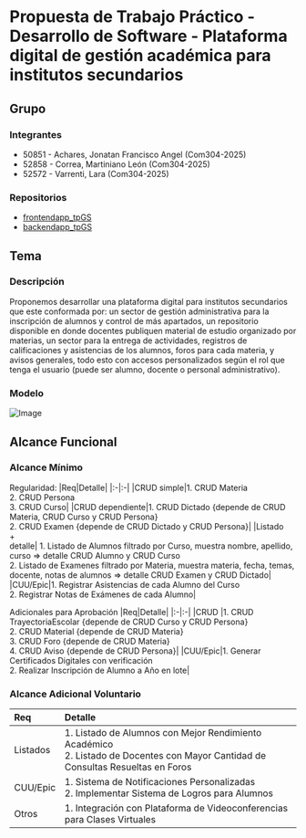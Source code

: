 # Propuesta de Trabajo Práctico - Desarrollo de Software - Plataforma digital de gestión académica para institutos secundarios

## Grupo
### Integrantes
* 50851 - Achares, Jonatan Francisco Angel (Com304-2025)
* 52858 - Correa, Martiniano León (Com304-2025)
* 52572 - Varrenti, Lara (Com304-2025)

### Repositorios
* [frontendapp_tpGS](https://github.com/MartinianoLeonCorrea/frontendapp_tpGS.git)
* [backendapp_tpGS](https://github.com/MartinianoLeonCorrea/backendapp_tpGS.git)

## Tema
### Descripción
Proponemos desarrollar una plataforma digital para institutos secundarios que este conformada por: un sector de gestión administrativa para la inscripción de alumnos y control de más apartados, un repositorio disponible en donde docentes publiquen material de estudio organizado por materias, un sector para la entrega de actividades, registros de calificaciones y asistencias de los alumnos, foros para cada materia, y avisos generales, todo esto con accesos personalizados según el rol que tenga el usuario (puede ser alumno, docente o personal administrativo).

### Modelo
![Image](https://github.com/user-attachments/assets/64fd3d4c-cd23-4ac6-8fb0-cb1cb3c37de8)

## Alcance Funcional 

### Alcance Mínimo

Regularidad:
|Req|Detalle|
|:-|:-|
|CRUD simple|1. CRUD Materia<br>2. CRUD Persona<br>3. CRUD Curso|
|CRUD dependiente|1. CRUD Dictado {depende de CRUD Materia, CRUD Curso y CRUD Persona}<br>2. CRUD Examen {depende de CRUD Dictado y CRUD Persona}|
|Listado<br>+<br>detalle| 1. Listado de Alumnos filtrado por Curso, muestra nombre, apellido, curso => detalle CRUD Alumno y CRUD Curso<br> 2. Listado de Examenes filtrado por Materia, muestra materia, fecha, temas, docente, notas de alumnos => detalle CRUD Examen y CRUD Dictado|
|CUU/Epic|1. Registrar Asistencias de cada Alumno del Curso<br>2. Registrar Notas de Exámenes de cada Alumno|


Adicionales para Aprobación
|Req|Detalle|
|:-|:-|
|CRUD |1. CRUD TrayectoriaEscolar {depende de CRUD Curso y CRUD Persona}<br>2. CRUD Material {depende de CRUD Materia}<br>3. CRUD Foro {depende de CRUD Materia}<br>4. CRUD Aviso {depende de CRUD Persona}|
|CUU/Epic|1. Generar Certificados Digitales con verificación<br>2. Realizar Inscripción de Alumno a Año en lote|


### Alcance Adicional Voluntario

|Req|Detalle|
|:-|:-|
|Listados |1. Listado de Alumnos con Mejor Rendimiento Académico <br>2. Listado de Docentes con Mayor Cantidad de Consultas Resueltas en Foros|
|CUU/Epic|1. Sistema de Notificaciones Personalizadas<br>2. Implementar Sistema de Logros para Alumnos|
|Otros|1. Integración con Plataforma de Videoconferencias para Clases Virtuales|

